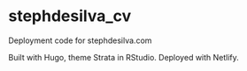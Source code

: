 # stephdesilva_cv

Deployment code for stephdesilva.com

Built with Hugo, theme Strata in RStudio. Deployed with Netlify.